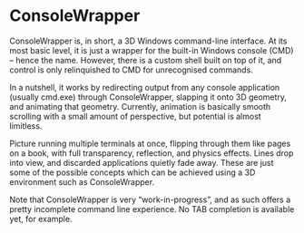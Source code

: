 # ConsoleWrapper #

ConsoleWrapper is, in short, a 3D Windows command-line interface. At its most basic level, it is just a wrapper for the built-in Windows console (CMD) – hence the name. However, there is a custom shell built on top of it, and control is only relinquished to CMD for unrecognised commands.

In a nutshell, it works by redirecting output from any console application (usually cmd.exe) through ConsoleWrapper, slapping it onto 3D geometry, and animating that geometry. Currently, animation is basically smooth scrolling with a small amount of perspective, but potential is almost limitless.

Picture running multiple terminals at once, flipping through them like pages on a book, with full transparency, reflection, and physics effects. Lines drop into view, and discarded applications quietly fade away. These are just some of the possible concepts which can be achieved using a 3D environment such as ConsoleWrapper.

Note that ConsoleWrapper is very “work-in-progress”, and as such offers a pretty incomplete command line experience. No TAB completion is available yet, for example.